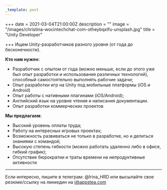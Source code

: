 ```yaml
---
_template: post
---
```


+++
date = 2021-03-04T21:00:00Z
description = ""
image = "/images/christina-wocintechchat-com-otheybqxlfu-unsplash.jpg"
title = "Unity Developer"

+++
Ищем Unity-разработчиков разного уровня (от года до бесконечности).

**Кто нам нужен:**

* Разработчик с опытом от года (можно меньше, если до этого уже был опыт разработки и использования различных технологий), способный самостоятельно выполнять рабочие задачи;
* Опыт разработки игр на Unity под мобильные платформы (iOS и Android)
* Опыт работы с нативными плагинами (iOS/Android);
* Английский язык на уровне чтения и написания документации.
* Опыт разработки коммерческих проектов

**Мы предлагаем**:

* Высокий уровень оплаты труда;
* Работу на интересных игровых проектах;
* Возможность развиваться не только в разработке, но и делиться знаниями с командой;
* Высокую степень гибкости (можно работать удаленно либо в офисе, гибкий график);
* Отсутствие бюрократии и траты времени на непродуктивные активности

***

Если интересно, пишите в телеграм: @Irina_HRD или высылайте свое резюме/ссылку на линкедин на i@appstea.com
